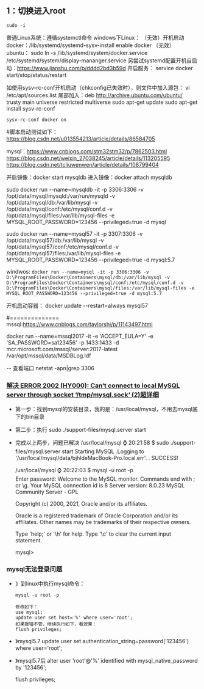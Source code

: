 ## 1：切换进入root
    sudo -i

普通Linux系统：遵循systemctl命令
windows下Linux：
    （无效）开机启动docker：/lib/systemd/systemd-sysv-install enable docker
    （无效） ubuntu： sudo ln -s /lib/systemd/system/docker.service /etc/systemd/system/display-mananger.service
    另尝试systemd配置开机自启动：https://www.jianshu.com/p/dddd2bd3b59d
    开启服务： service docker start/stop/status/restart

如使用sysv-rc-conf开机启动（chkconfig已失效时），则文件中加入源包：
    vi /etc/apt/sources.list
    尾部加入：deb http://archive.ubuntu.com/ubuntu/ trusty main universe restricted multiverse
    sudo apt-get update
    sudo apt-get install sysv-rc-conf
    
    sysv-rc-conf docker on

#脚本启动测试如下：
https://blog.csdn.net/u013554213/article/details/86584705

mysql：https://www.cnblogs.com/stm32stm32/p/7862503.html
https://blog.csdn.net/weixin_27038245/article/details/113205595
https://blog.csdn.net/tcliuwenwen/article/details/108799404


开启镜像：docker start mysqldb
进入镜像：docker attach mysqldb

sudo docker run --name=mysqldb -it -p 3306:3306 -v /opt/data/mysql/mysqld:/var/run/mysqld -v /opt/data/mysql/db:/var/lib/mysql -v /opt/data/mysql/conf:/etc/mysql/conf.d -v /opt/data/mysql/files:/var/lib/mysql-files -e MYSQL_ROOT_PASSWORD=123456 --privileged=true -d mysql

sudo docker run --name=mysql57 -it -p 3307:3306 -v /opt/data/mysql57/db:/var/lib/mysql -v /opt/data/mysql57/conf:/etc/mysql/conf.d -v /opt/data/mysql57/files:/var/lib/mysql-files -e MYSQL_ROOT_PASSWORD=123456 --privileged=true -d mysql:5.7

windwos:
`
docker run --name=mysql -it -p 3306:3306 -v D:\ProgramFiles\Docker\Containers\mysql/db:/var/lib/mysql -v D:\ProgramFiles\Docker\Containers\mysql/conf:/etc/mysql/conf.d -v D:\ProgramFiles\Docker\Containers\mysql/files:/var/lib/mysql-files -e MYSQL_ROOT_PASSWORD=123456 --privileged=true -d mysql:5.7
`

开机启动容器： docker update --restart=always mysql57

#==============
mssql:https://www.cnblogs.com/taylorshi/p/11143497.html

docker run --name=mssql2017 -it -e 'ACCEPT_EULA=Y' -e 'SA_PASSWORD=sa123456' -p 1433:1433 -d mcr.microsoft.com/mssql/server:2017-latest
/var/opt/mssql/data/MSDBLog.ldf



-- 查看端口
netstat -apn|grep 3306






### [解决 ERROR 2002 (HY000): Can‘t connect to local MySQL server through socket ‘/tmp/mysql.sock‘ (2)超详细](https://blog.csdn.net/lzf_hlh/article/details/114599213)
- 第一步：找到mysql的安装目录，我的是：/usr/local/mysql，不用去mysql底下的bin目录
- 第二步：执行 sudo ./support-files/mysql.server start 
- 完成以上两步，问题已解决
    /usr/local/mysql ⌚ 20:21:58
    $ sudo ./support-files/mysql.server start
    Starting MySQL
    .Logging to '/usr/local/mysql/data/bjhldeMacBook-Pro.local.err'.
    . SUCCESS! 
    
    /usr/local/mysql ⌚ 20:22:03
    $ mysql -u root -p                       
    Enter password: 
    Welcome to the MySQL monitor.  Commands end with ; or \g.
    Your MySQL connection id is 8
    Server version: 8.0.23 MySQL Community Server - GPL
    
    Copyright (c) 2000, 2021, Oracle and/or its affiliates.
    
    Oracle is a registered trademark of Oracle Corporation and/or its
    affiliates. Other names may be trademarks of their respective
    owners.
    
    Type 'help;' or '\h' for help. Type '\c' to clear the current input statement.
    
    mysql> 


 ### mysql无法登录问题
- 》到linux中执行mysql命令：

      mysql -u root -p

      修改如下：
      use mysql;
      update user set host='%' where user='root';
      如果报错不管，继续执行如下，看效果：
      flush privileges;




- 》mysql5.7
    update user set authentication_string=password('123456') where user='root';
- 》mysql5.7后
    alter user 'root'@'%' identified with mysql_native_password by '123456';

    flush privileges;